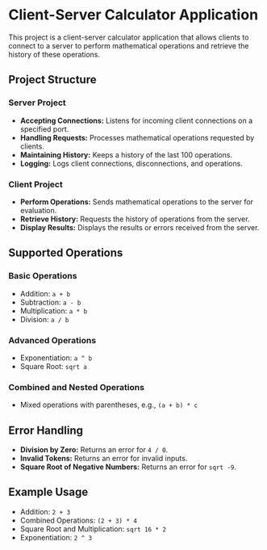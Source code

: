 # Client-Server Calculator Application

This project is a client-server calculator application that allows clients to connect to a server to perform mathematical operations and retrieve the history of these operations.

## Project Structure

### Server Project
- **Accepting Connections:** Listens for incoming client connections on a specified port.
- **Handling Requests:** Processes mathematical operations requested by clients.
- **Maintaining History:** Keeps a history of the last 100 operations.
- **Logging:** Logs client connections, disconnections, and operations.

### Client Project
- **Perform Operations:** Sends mathematical operations to the server for evaluation.
- **Retrieve History:** Requests the history of operations from the server.
- **Display Results:** Displays the results or errors received from the server.

## Supported Operations

### Basic Operations
- Addition: `a + b`
- Subtraction: `a - b`
- Multiplication: `a * b`
- Division: `a / b`

### Advanced Operations
- Exponentiation: `a ^ b`
- Square Root: `sqrt a`

### Combined and Nested Operations
- Mixed operations with parentheses, e.g., `(a + b) * c`

## Error Handling
- **Division by Zero:** Returns an error for `4 / 0`.
- **Invalid Tokens:** Returns an error for invalid inputs.
- **Square Root of Negative Numbers:** Returns an error for `sqrt -9`.

## Example Usage
- Addition: `2 + 3`
- Combined Operations: `(2 + 3) * 4`
- Square Root and Multiplication: `sqrt 16 * 2`
- Exponentiation: `2 ^ 3`



